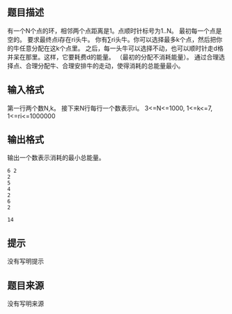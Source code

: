 


## 题目描述
有一个N个点的环，相邻两个点距离是1。点顺时针标号为1..N。
最初每一个点是空的。
要求最终点i存在ri头牛。
你有∑ri头牛。你可以选择最多k个点，然后把你的牛任意分配在这k个点里。
之后，每一头牛可以选择不动，也可以顺时针走d格并呆在那里。这样，它要耗费d的能量。
（最初的分配不消耗能量）。
通过合理选择点、合理分配牛、合理安排牛的走动，使得消耗的总能量最小。
## 输入格式
第一行两个数N,k。
接下来N行每行一个数表示ri。
3<=N<=1000,
1<=k<=7,
1<=ri<=1000000
## 输出格式
输出一个数表示消耗的最小总能量。

```input1
6 2
2
5
4
2
6
2

```

```output1
14
```

## 提示
没有写明提示
## 题目来源
没有写明来源


